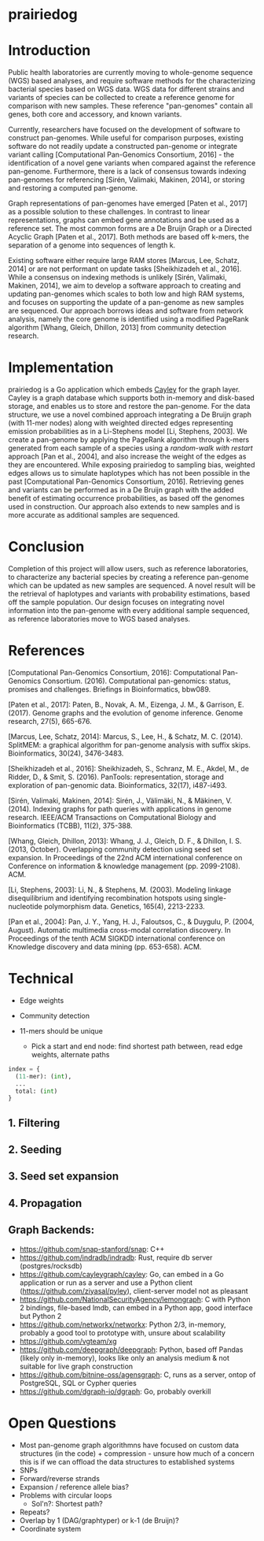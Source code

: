 # prairiedog

# Introduction

Public health laboratories are currently moving to whole-genome sequence (WGS) based analyses, and require software methods for the characterizing bacterial species based on WGS data.
WGS data for different strains and variants of species can be collected to create a reference genome for comparison with new samples.
These reference "pan-genomes" contain all genes, both core and accessory, and known variants.

Currently, researchers have focused on the development of software to construct pan-genomes.
While useful for comparison purposes, existing software do not readily update a constructed pan-genome or integrate variant calling [Computational Pan-Genomics Consortium, 2016] - the identification of a novel gene variants when compared against the reference pan-genome.
Furthermore, there is a lack of consensus towards indexing pan-genomes for referencing [Sirén, Valimaki, Makinen, 2014], or storing and restoring a computed pan-genome.

Graph representations of pan-genomes have emerged [Paten et al., 2017] as a possible solution to these challenges.
In contrast to linear representations, graphs can embed gene annotations and be used as a reference set.
The most common forms are a De Bruijn Graph or a Directed Acyclic Graph [Paten et al., 2017].
Both methods are based off k-mers, the separation of a genome into sequences of length k.

Existing software either require large RAM stores [Marcus, Lee, Schatz, 2014] or are not performant on update tasks [Sheikhizadeh et al., 2016].
While a consensus on indexing methods is unlikely [Sirén, Valimaki, Makinen, 2014], we aim to develop a software approach to creating and updating pan-genomes which scales to both low and high RAM systems, and focuses on supporting the update of a pan-genome as new samples are sequenced.
Our approach borrows ideas and software from network analysis, namely the core genome is identified using a modified PageRank algorithm [Whang, Gleich, Dhillon, 2013] from community detection research.

# Implementation

prairiedog is a Go application which embeds [Cayley](https://github.com/cayleygraph/cayley) for the graph layer.
Cayley is a graph database which supports both in-memory and disk-based storage, and enables us to store and restore the pan-genome.
For the data structure, we use a novel combined approach integrating a De Bruijn graph (with 11-mer nodes) along with weighted directed edges representing emission probabilities as in a Li-Stephens model [Li, Stephens, 2003].
We create a pan-genome by applying the PageRank algorithm through k-mers generated from each sample of a species using a *random-walk with restart* approach [Pan et al., 2004], and also increase the weight of the edges as they are encountered.
While exposing prairiedog to sampling bias, weighted edges allows us to simulate haplotypes which has not been possible in the past [Computational Pan-Genomics Consortium, 2016].
Retrieving genes and variants can be performed as in a De Bruijn graph with the added benefit of estimating occurrence probabilities, as based off the genomes used in construction.
Our approach also extends to new samples and is more accurate as additional samples are sequenced.

# Conclusion

Completion of this project will allow users, such as reference laboratories, to characterize any bacterial species by creating a reference pan-genome which can be updated as new samples are sequenced.
A novel result will be the retrieval of haplotypes and variants with probability estimations, based off the sample population.
Our design focuses on integrating novel information into the pan-genome with every additional sample sequenced, as reference laboratories move to WGS based analyses.

# References

[Computational Pan-Genomics Consortium, 2016]: Computational Pan-Genomics Consortium. (2016). Computational pan-genomics: status, promises and challenges. Briefings in Bioinformatics, bbw089.

[Paten et al., 2017]: Paten, B., Novak, A. M., Eizenga, J. M., & Garrison, E. (2017). Genome graphs and the evolution of genome inference. Genome research, 27(5), 665-676.

[Marcus, Lee, Schatz, 2014]: Marcus, S., Lee, H., & Schatz, M. C. (2014). SplitMEM: a graphical algorithm for pan-genome analysis with suffix skips. Bioinformatics, 30(24), 3476-3483.

[Sheikhizadeh et al., 2016]: Sheikhizadeh, S., Schranz, M. E., Akdel, M., de Ridder, D., & Smit, S. (2016). PanTools: representation, storage and exploration of pan-genomic data. Bioinformatics, 32(17), i487-i493.

[Sirén, Valimaki, Makinen, 2014]: Sirén, J., Välimäki, N., & Mäkinen, V. (2014). Indexing graphs for path queries with applications in genome research. IEEE/ACM Transactions on Computational Biology and Bioinformatics (TCBB), 11(2), 375-388.

[Whang, Gleich, Dhillon, 2013]: Whang, J. J., Gleich, D. F., & Dhillon, I. S. (2013, October). Overlapping community detection using seed set expansion. In Proceedings of the 22nd ACM international conference on Conference on information & knowledge management (pp. 2099-2108). ACM.

[Li, Stephens, 2003]: Li, N., & Stephens, M. (2003). Modeling linkage disequilibrium and identifying recombination hotspots using single-nucleotide polymorphism data. Genetics, 165(4), 2213-2233.

[Pan et al., 2004]: Pan, J. Y., Yang, H. J., Faloutsos, C., & Duygulu, P. (2004, August). Automatic multimedia cross-modal correlation discovery. In Proceedings of the tenth ACM SIGKDD international conference on Knowledge discovery and data mining (pp. 653-658). ACM.

# Technical

* Edge weights
* Community detection

* 11-mers should be unique
  * Pick a start and end node: find shortest path between, read edge weights, alternate paths

```python
index = {
  (11-mer): (int),
  ...
  total: (int)
}
```

## 1. Filtering
## 2. Seeding
## 3. Seed set expansion
## 4. Propagation

## Graph Backends:

* https://github.com/snap-stanford/snap: C++
* https://github.com/indradb/indradb: Rust, require db server (postgres/rocksdb)
* https://github.com/cayleygraph/cayley: Go, can embed in a Go application or run as a server and use a Python client (https://github.com/ziyasal/pyley), client-server model not as pleasant
* https://github.com/NationalSecurityAgency/lemongraph: C with Python 2 bindings, file-based lmdb, can embed in a Python app, good interface but Python 2
* https://github.com/networkx/networkx: Python 2/3, in-memory, probably a good tool to prototype with, unsure about scalability
* https://github.com/vgteam/xg
* https://github.com/deepgraph/deepgraph: Python, based off Pandas (likely only in-memory), looks like only an analysis medium & not suitable for live graph construction
* https://github.com/bitnine-oss/agensgraph: C, runs as a server, ontop of PostgreSQL, SQL or Cypher queries
* https://github.com/dgraph-io/dgraph: Go, probably overkill

# Open Questions

* Most pan-genome graph algorithmns have focused on custom data structures (in the code) + compression - unsure how much of a concern this is if we can offload the data structures to established systems
* SNPs
* Forward/reverse strands
* Expansion / reference allele bias?
* Problems with circular loops
  * Sol'n?: Shortest path?
* Repeats?
* Overlap by 1 (DAG/graphtyper) or k-1 (de Bruijn)?
* Coordinate system
